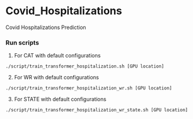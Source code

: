 # Covid_Hospitalizations
Covid Hospitalizations Prediction

### Run scripts
1. For CAT with default configurations
```shell
./script/train_transformer_hospitalization.sh [GPU location]
```
2. For WR with default configurations
```shell
./script/train_transformer_hospitalization_wr.sh [GPU location]
```
3. For STATE with default configurations
```shell
./script/train_transformer_hospitalization_wr_state.sh [GPU location]
```

